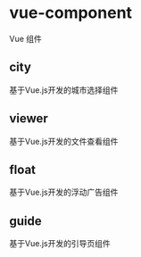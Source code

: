 # vue-component
Vue 组件
## city
基于Vue.js开发的城市选择组件
## viewer
基于Vue.js开发的文件查看组件
## float
基于Vue.js开发的浮动广告组件
## guide
基于Vue.js开发的引导页组件
